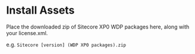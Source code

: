 # Install Assets

Place the downloaded zip of Sitecore XP0 WDP packages here, along with your license.xml.

e.g. `Sitecore [version] (WDP XP0 packages).zip`